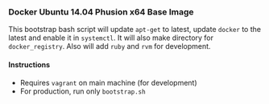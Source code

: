 ### Docker Ubuntu 14.04 Phusion x64 Base Image

This bootstrap bash script will update `apt-get` to latest, update `docker` to the latest and enable it in `systemctl`. It will also make directory for `docker_registry`. Also will add `ruby` and `rvm` for development.


#### Instructions
- Requires `vagrant` on main machine (for development)
- For production, run only `bootstrap.sh`
